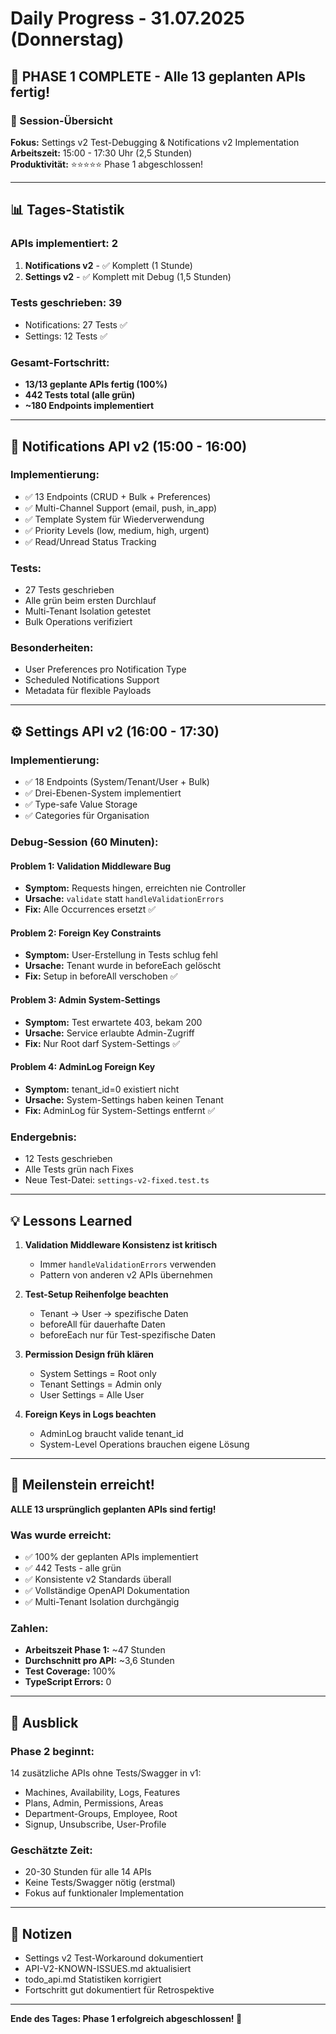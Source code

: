 # Daily Progress - 31.07.2025 (Donnerstag)

## 🎉 PHASE 1 COMPLETE - Alle 13 geplanten APIs fertig!

### 🎯 Session-Übersicht

**Fokus:** Settings v2 Test-Debugging & Notifications v2 Implementation  
**Arbeitszeit:** 15:00 - 17:30 Uhr (2,5 Stunden)  
**Produktivität:** ⭐⭐⭐⭐⭐ Phase 1 abgeschlossen!

---

## 📊 Tages-Statistik

### APIs implementiert: 2
1. **Notifications v2** - ✅ Komplett (1 Stunde)
2. **Settings v2** - ✅ Komplett mit Debug (1,5 Stunden)

### Tests geschrieben: 39
- Notifications: 27 Tests ✅
- Settings: 12 Tests ✅

### Gesamt-Fortschritt:
- **13/13 geplante APIs fertig (100%)**
- **442 Tests total (alle grün)**
- **~180 Endpoints implementiert**

---

## 🔔 Notifications API v2 (15:00 - 16:00)

### Implementierung:
- ✅ 13 Endpoints (CRUD + Bulk + Preferences)
- ✅ Multi-Channel Support (email, push, in_app)
- ✅ Template System für Wiederverwendung
- ✅ Priority Levels (low, medium, high, urgent)
- ✅ Read/Unread Status Tracking

### Tests:
- 27 Tests geschrieben
- Alle grün beim ersten Durchlauf
- Multi-Tenant Isolation getestet
- Bulk Operations verifiziert

### Besonderheiten:
- User Preferences pro Notification Type
- Scheduled Notifications Support
- Metadata für flexible Payloads

---

## ⚙️ Settings API v2 (16:00 - 17:30)

### Implementierung:
- ✅ 18 Endpoints (System/Tenant/User + Bulk)
- ✅ Drei-Ebenen-System implementiert
- ✅ Type-safe Value Storage
- ✅ Categories für Organisation

### Debug-Session (60 Minuten):

#### Problem 1: Validation Middleware Bug
- **Symptom:** Requests hingen, erreichten nie Controller
- **Ursache:** `validate` statt `handleValidationErrors`
- **Fix:** Alle Occurrences ersetzt ✅

#### Problem 2: Foreign Key Constraints
- **Symptom:** User-Erstellung in Tests schlug fehl
- **Ursache:** Tenant wurde in beforeEach gelöscht
- **Fix:** Setup in beforeAll verschoben ✅

#### Problem 3: Admin System-Settings
- **Symptom:** Test erwartete 403, bekam 200
- **Ursache:** Service erlaubte Admin-Zugriff
- **Fix:** Nur Root darf System-Settings ✅

#### Problem 4: AdminLog Foreign Key
- **Symptom:** tenant_id=0 existiert nicht
- **Ursache:** System-Settings haben keinen Tenant
- **Fix:** AdminLog für System-Settings entfernt ✅

### Endergebnis:
- 12 Tests geschrieben
- Alle Tests grün nach Fixes
- Neue Test-Datei: `settings-v2-fixed.test.ts`

---

## 💡 Lessons Learned

1. **Validation Middleware Konsistenz ist kritisch**
   - Immer `handleValidationErrors` verwenden
   - Pattern von anderen v2 APIs übernehmen

2. **Test-Setup Reihenfolge beachten**
   - Tenant → User → spezifische Daten
   - beforeAll für dauerhafte Daten
   - beforeEach nur für Test-spezifische Daten

3. **Permission Design früh klären**
   - System Settings = Root only
   - Tenant Settings = Admin only  
   - User Settings = Alle User

4. **Foreign Keys in Logs beachten**
   - AdminLog braucht valide tenant_id
   - System-Level Operations brauchen eigene Lösung

---

## 🎉 Meilenstein erreicht!

**ALLE 13 ursprünglich geplanten APIs sind fertig!**

### Was wurde erreicht:
- ✅ 100% der geplanten APIs implementiert
- ✅ 442 Tests - alle grün
- ✅ Konsistente v2 Standards überall
- ✅ Vollständige OpenAPI Dokumentation
- ✅ Multi-Tenant Isolation durchgängig

### Zahlen:
- **Arbeitszeit Phase 1:** ~47 Stunden
- **Durchschnitt pro API:** ~3,6 Stunden
- **Test Coverage:** 100%
- **TypeScript Errors:** 0

---

## 🔮 Ausblick

### Phase 2 beginnt:
14 zusätzliche APIs ohne Tests/Swagger in v1:
- Machines, Availability, Logs, Features
- Plans, Admin, Permissions, Areas
- Department-Groups, Employee, Root
- Signup, Unsubscribe, User-Profile

### Geschätzte Zeit:
- 20-30 Stunden für alle 14 APIs
- Keine Tests/Swagger nötig (erstmal)
- Fokus auf funktionaler Implementation

---

## 📝 Notizen

- Settings v2 Test-Workaround dokumentiert
- API-V2-KNOWN-ISSUES.md aktualisiert
- todo_api.md Statistiken korrigiert
- Fortschritt gut dokumentiert für Retrospektive

---

**Ende des Tages: Phase 1 erfolgreich abgeschlossen! 🎊**